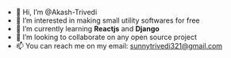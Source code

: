 - 👋 Hi, I’m @Akash-Trivedi
- 👀 I’m interested in making small utility softwares for free
- 🌱 I’m currently learning **Reactjs** and **Django**
- 💞️ I’m looking to collaborate on any open source project
- 📫 You can reach me on my email: sunnytrivedi321@gmail.com
